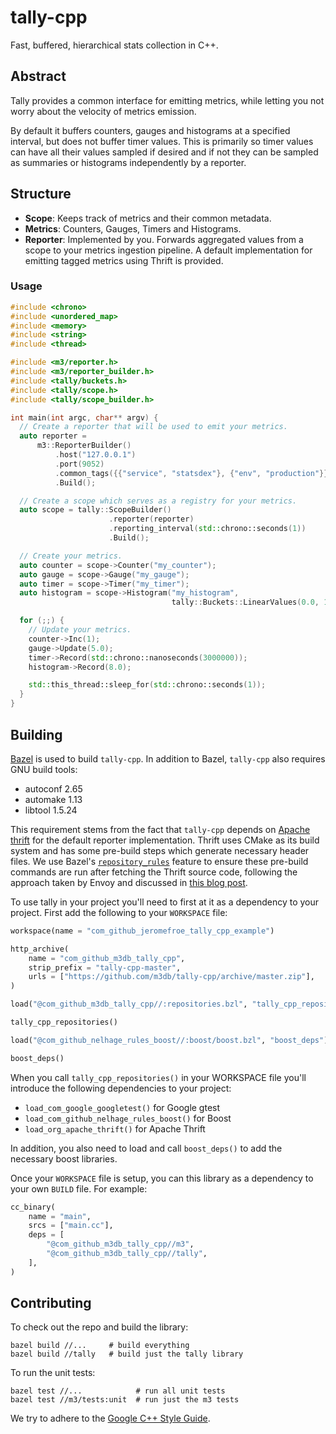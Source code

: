 # tally-cpp

Fast, buffered, hierarchical stats collection in C++.

## Abstract

Tally provides a common interface for emitting metrics, while letting you not worry about the
velocity of metrics emission.

By default it buffers counters, gauges and histograms at a specified interval, but does not
buffer timer values.  This is primarily so timer values can have all their values sampled
if desired and if not they can be sampled as summaries or histograms independently by a reporter.

## Structure

- **Scope**: Keeps track of metrics and their common metadata.
- **Metrics**: Counters, Gauges, Timers and Histograms.
- **Reporter**: Implemented by you. Forwards aggregated values from a scope to your metrics
ingestion pipeline. A default implementation for emitting tagged metrics using Thrift is provided.

### Usage

```c++
#include <chrono>
#include <unordered_map>
#include <memory>
#include <string>
#include <thread>

#include <m3/reporter.h>
#include <m3/reporter_builder.h>
#include <tally/buckets.h>
#include <tally/scope.h>
#include <tally/scope_builder.h>

int main(int argc, char** argv) {
  // Create a reporter that will be used to emit your metrics.
  auto reporter =
      m3::ReporterBuilder()
          .host("127.0.0.1")
          .port(9052)
          .common_tags({{"service", "statsdex"}, {"env", "production"}})
          .Build();

  // Create a scope which serves as a registry for your metrics.
  auto scope = tally::ScopeBuilder()
                      .reporter(reporter)
                      .reporting_interval(std::chrono::seconds(1))
                      .Build();

  // Create your metrics.
  auto counter = scope->Counter("my_counter");
  auto gauge = scope->Gauge("my_gauge");
  auto timer = scope->Timer("my_timer");
  auto histogram = scope->Histogram("my_histogram",
                                    tally::Buckets::LinearValues(0.0, 1.0, 10));

  for (;;) {
    // Update your metrics.
    counter->Inc(1);
    gauge->Update(5.0);
    timer->Record(std::chrono::nanoseconds(3000000));
    histogram->Record(8.0);

    std::this_thread::sleep_for(std::chrono::seconds(1));
  }
}
```

## Building

[Bazel](https://bazel.build/) is used to build `tally-cpp`. In addition to Bazel, `tally-cpp`
also requires GNU build tools:

  - autoconf 2.65
  - automake 1.13
  - libtool 1.5.24

This requirement stems from the fact that `tally-cpp` depends on
[Apache thrift](https://github.com/apache/thrift) for the default reporter implementation. Thrift
uses CMake as its build system and has some pre-build steps which generate necessary header
files. We use Bazel's [`repository_rules`](https://docs.bazel.build/versions/master/skylark/repository_rules.html)
feature to ensure these pre-build commands are run after fetching the Thrift source code, following
the approach taken by Envoy and discussed in
[this blog post](https://blog.envoyproxy.io/external-c-dependency-management-in-bazel-dd37477422f5).

To use tally in your project you'll need to first at it as a dependency to your project. First
add the following to your `WORKSPACE` file:

```python
workspace(name = "com_github_jeromefroe_tally_cpp_example")

http_archive(
    name = "com_github_m3db_tally_cpp",
    strip_prefix = "tally-cpp-master",
    urls = ["https://github.com/m3db/tally-cpp/archive/master.zip"],
)

load("@com_github_m3db_tally_cpp//:repositories.bzl", "tally_cpp_repositories")

tally_cpp_repositories()

load("@com_github_nelhage_rules_boost//:boost/boost.bzl", "boost_deps")

boost_deps()
```

When you call `tally_cpp_repositories()` in your WORKSPACE file you'll introduce the following
dependencies to your project:

  - `load_com_google_googletest()` for Google gtest
  - `load_com_github_nelhage_rules_boost()` for Boost
  - `load_org_apache_thrift()` for Apache Thrift

In addition, you also need to load and call `boost_deps()` to add the necessary boost libraries.

Once your `WORKSPACE` file is setup, you can this library as a dependency to your own `BUILD`
file. For example:

```python
cc_binary(
    name = "main",
    srcs = ["main.cc"],
    deps = [
        "@com_github_m3db_tally_cpp//m3",
        "@com_github_m3db_tally_cpp//tally",
    ],
)
```

## Contributing

To check out the repo and build the library:

```
bazel build //...     # build everything
bazel build //tally   # build just the tally library
```

To run the unit tests:

```
bazel test //...            # run all unit tests
bazel test //m3/tests:unit  # run just the m3 tests
```

We try to adhere to the [Google C++ Style Guide](https://google.github.io/styleguide/cppguide.html).
